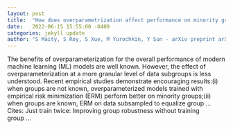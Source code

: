```yaml
---
layout: post
title:  "How does overparametrization affect performance on minority groups?"
date:   2022-06-15 15:55:00 -0400
categories: jekyll update
author: "S Maity, S Roy, S Xue, M Yurochkin, Y Sun - arXiv preprint arXiv:2206.03515, 2022"
---
```

The benefits of overparameterization for the overall performance of modern machine learning (ML) models are well known. However, the effect of overparameterization at a more granular level of data subgroups is less understood. Recent empirical studies demonstrate encouraging results:(i) when groups are not known, overparameterized models trained with empirical risk minimization (ERM) perform better on minority groups;(ii) when groups are known, ERM on data subsampled to equalize group …
Cites: ‪Just train twice: Improving group robustness without training group …‬  